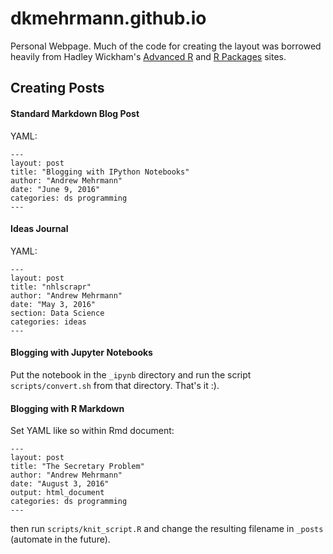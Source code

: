 # dkmehrmann.github.io
Personal Webpage. Much of the code for creating the layout was borrowed heavily from Hadley Wickham's [Advanced R](http://adv-r.had.co.nz/) and [R Packages](http://r-pkgs.had.co.nz/) sites.

## Creating Posts

#### Standard Markdown Blog Post

YAML:

```
---
layout: post
title: "Blogging with IPython Notebooks"
author: "Andrew Mehrmann"
date: "June 9, 2016"
categories: ds programming
---

```

#### Ideas Journal

YAML: 

```
---
layout: post
title: "nhlscrapr"
author: "Andrew Mehrmann"
date: "May 3, 2016"
section: Data Science
categories: ideas
---

```

#### Blogging with Jupyter Notebooks

Put the notebook in the `_ipynb` directory and run the script `scripts/convert.sh` from that directory. That's it :).

#### Blogging with R Markdown

Set YAML like so within Rmd document:

```
---
layout: post
title: "The Secretary Problem"
author: "Andrew Mehrmann"
date: "August 3, 2016"
output: html_document
categories: ds programming
---
```

then run `scripts/knit_script.R` and change the resulting filename in `_posts` (automate in the future).


